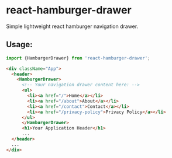 
# react-hamburger-drawer
Simple lightweight react hamburger navigation drawer.

## Usage:

```js
import {HamburgerDrawer} from 'react-hamburger-drawer';
```

```html
<div className="App">
  <header>
    <HamburgerDrawer>
      <!-- Your navigation drawer content here: -->
      <ul>
        <li><a href="/">Home</a></li>
        <li><a href="/about">About</a></li>
        <li><a href="/contact">Contact</a></li>
        <li><a href="/privacy-policy">Privacy Policy</a></li>
      </ul>
      </HamburgerDrawer>
      <h1>Your Application Header</h1>
      ...
  </header>
  ...
</div>
```